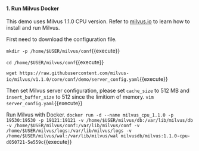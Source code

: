 #### 1. Run Milvus Docker

This demo uses Milvus 1.1.0 CPU version. Refer to [milvus.io](https://milvus.io/docs/v1.1.0/milvus_docker-cpu.md) to learn how to install and run Milvus.

First need to download the configuration file.

`mkdir -p /home/$USER/milvus/conf`{{execute}}

`cd /home/$USER/milvus/conf`{{execute}}

`wget https://raw.githubusercontent.com/milvus-io/milvus/v1.1.0/core/conf/demo/server_config.yaml`{{execute}}

Then set Milvus server configuration, please set `cache_size` to 512 MB and `insert_buffer_size` to 512 since the limitiom of memory.
`vim server_config.yaml`{{execute}}


Run Milvus with Docker.
`docker run -d --name milvus_cpu_1.1.0 -p 19530:19530 -p 19121:19121 -v /home/$USER/milvus/db:/var/lib/milvus/db -v /home/$USER/milvus/conf:/var/lib/milvus/conf -v /home/$USER/milvus/logs:/var/lib/milvus/logs -v /home/$USER/milvus/wal:/var/lib/milvus/wal milvusdb/milvus:1.1.0-cpu-d050721-5e559c`{{execute}}


